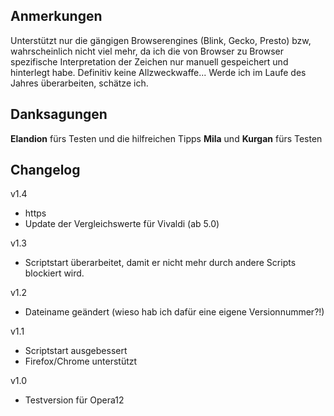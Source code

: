 ## Anmerkungen
Unterstützt nur die gängigen Browserengines (Blink, Gecko, Presto) bzw, wahrscheinlich nicht viel mehr, da ich die von Browser zu Browser spezifische Interpretation der Zeichen nur manuell gespeichert und hinterlegt habe.
Definitiv keine Allzweckwaffe... Werde ich im Laufe des Jahres überarbeiten, schätze ich.

## Danksagungen
**Elandion** fürs Testen und die hilfreichen Tipps
**Mila** und **Kurgan** fürs Testen

## Changelog
v1.4
 - https
 - Update der Vergleichswerte für Vivaldi (ab 5.0)

v1.3
 - Scriptstart überarbeitet, damit er nicht mehr durch andere Scripts blockiert wird.

v1.2
 - Dateiname geändert (wieso hab ich dafür eine eigene Versionnummer?!)

v1.1
 - Scriptstart ausgebessert
 - Firefox/Chrome unterstützt

v1.0
 - Testversion für Opera12
